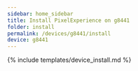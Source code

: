 ```yaml
---
sidebar: home_sidebar
title: Install PixelExperience on g8441
folder: install
permalink: /devices/g8441/install
device: g8441
---
```

{% include templates/device_install.md %}
